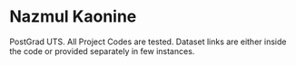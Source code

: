 # Nazmul Kaonine
PostGrad UTS. All Project Codes are tested. Dataset links are either inside the code or provided separately in few instances.
